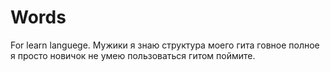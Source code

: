 # Words
For learn languege.
Мужики я знаю структура моего гита говное полное я просто новичок не умею пользоваться гитом поймите.
